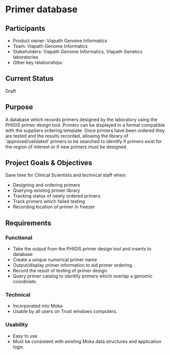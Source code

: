 
# Primer database
## Participants
- Product owner: Viapath Genome Informatics
- Team: Viapath Genome Informatics
- Stakeholders: Viapath Genome Informatics, Viapath Genetics laboratories
- Other key relationships: 

## Current Status
Draft 

## Purpose
A database which records primers designed by the laboratory using the PHIGIS primer design tool. 
Primers can be displayed in a format compatible with the suppliers ordering template.
Once primers have been ordered they are tested and the results recorded, allowing the library of 'approved/validated' primers to be searched to identify if primers exist for the region of interest or if new primers must be designed.

## Project Goals & Objectives
Save time for Clinical Scientists and technical staff when:
* Designing and ordering primers
* Querying existing primer library
* Tracking status of newly ordered primers
* Track primers which failed testing
* Recording location of primer in freezer

## Requirements
### Functional
* Take the output from the PHIGIS primer design tool and inserts to database
* Create a unique numerical primer name
* Output/display primer information to aid primer ordering.
* Record the result of testing of primer design.
* Query primer catalog to identify primers which overlap a genomic coordinate.

### Technical
* Incorporated into Moka
* Usable by all users on Trust windows computers.

### Usability
* Easy to use
* Must be consistent with existing Moka data structures and application logic
